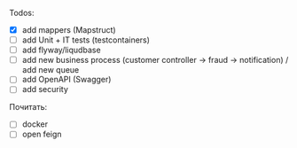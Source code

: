 Todos:
- [x] add mappers (Mapstruct)
- [ ] add Unit + IT tests (testcontainers)
- [ ] add flyway/liqudbase
- [ ] add new business process (customer controller -> fraud -> notification) / add new queue
- [ ] add OpenAPI (Swagger)
- [ ] add security
 
Почитать:
- [ ] docker
- [ ] open feign
